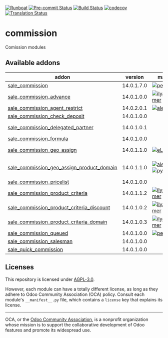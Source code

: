 
[![Runboat](https://img.shields.io/badge/runboat-Try%20me-875A7B.png)](https://runboat.odoo-community.org/builds?repo=OCA/commission&target_branch=14.0)
[![Pre-commit Status](https://github.com/OCA/commission/actions/workflows/pre-commit.yml/badge.svg?branch=14.0)](https://github.com/OCA/commission/actions/workflows/pre-commit.yml?query=branch%3A14.0)
[![Build Status](https://github.com/OCA/commission/actions/workflows/test.yml/badge.svg?branch=14.0)](https://github.com/OCA/commission/actions/workflows/test.yml?query=branch%3A14.0)
[![codecov](https://codecov.io/gh/OCA/commission/branch/14.0/graph/badge.svg)](https://codecov.io/gh/OCA/commission)
[![Translation Status](https://translation.odoo-community.org/widgets/commission-14-0/-/svg-badge.svg)](https://translation.odoo-community.org/engage/commission-14-0/?utm_source=widget)

<!-- /!\ do not modify above this line -->

# commission

Comission modules

<!-- /!\ do not modify below this line -->

<!-- prettier-ignore-start -->

[//]: # (addons)

Available addons
----------------
addon | version | maintainers | summary
--- | --- | --- | ---
[sale_commission](sale_commission/) | 14.0.1.7.0 | [![pedrobaeza](https://github.com/pedrobaeza.png?size=30px)](https://github.com/pedrobaeza) | Sales commissions
[sale_commission_advance](sale_commission_advance/) | 14.0.1.0.0 | [![ilyasprogrammer](https://github.com/ilyasprogrammer.png?size=30px)](https://github.com/ilyasprogrammer) | Down payment invoice commission
[sale_commission_agent_restrict](sale_commission_agent_restrict/) | 14.0.2.0.1 | [![aleuffre](https://github.com/aleuffre.png?size=30px)](https://github.com/aleuffre) | Sales Commissions Agent Restrict
[sale_commission_check_deposit](sale_commission_check_deposit/) | 14.0.1.0.0 |  | Sales commission check deposit
[sale_commission_delegated_partner](sale_commission_delegated_partner/) | 14.0.1.0.1 |  | Allow to delegate the invoices of agent to a delegate partner
[sale_commission_formula](sale_commission_formula/) | 14.0.1.0.0 |  | Sale commissions computed by formulas
[sale_commission_geo_assign](sale_commission_geo_assign/) | 14.0.1.1.0 | [![eLBati](https://github.com/eLBati.png?size=30px)](https://github.com/eLBati) | Assign agents to partners according to their location
[sale_commission_geo_assign_product_domain](sale_commission_geo_assign_product_domain/) | 14.0.1.1.0 | [![aleuffre](https://github.com/aleuffre.png?size=30px)](https://github.com/aleuffre) [![pytech-bot](https://github.com/pytech-bot.png?size=30px)](https://github.com/pytech-bot) | Bridge module between sale_commission_product_criteria_domain and sale_commission_geo_assign
[sale_commission_pricelist](sale_commission_pricelist/) | 14.0.1.0.0 |  | Sales commissions by pricelist
[sale_commission_product_criteria](sale_commission_product_criteria/) | 14.0.1.1.2 | [![ilyasProgrammer](https://github.com/ilyasProgrammer.png?size=30px)](https://github.com/ilyasProgrammer) | Advanced commissions rules
[sale_commission_product_criteria_discount](sale_commission_product_criteria_discount/) | 14.0.1.0.2 | [![ilyasProgrammer](https://github.com/ilyasProgrammer.png?size=30px)](https://github.com/ilyasProgrammer) | Advanced commissions rules with discount
[sale_commission_product_criteria_domain](sale_commission_product_criteria_domain/) | 14.0.1.0.3 | [![ilyasProgrammer](https://github.com/ilyasProgrammer.png?size=30px)](https://github.com/ilyasProgrammer) | Sale Commission Product Criteria Domain
[sale_commission_queued](sale_commission_queued/) | 14.0.1.0.0 | [![pedrobaeza](https://github.com/pedrobaeza.png?size=30px)](https://github.com/pedrobaeza) | Sales commissions queued
[sale_commission_salesman](sale_commission_salesman/) | 14.0.1.0.0 |  | Sales commissions from salesman
[sale_quick_commission](sale_quick_commission/) | 14.0.1.0.0 |  | Makes modules compatible

[//]: # (end addons)

<!-- prettier-ignore-end -->

## Licenses

This repository is licensed under [AGPL-3.0](LICENSE).

However, each module can have a totally different license, as long as they adhere to Odoo Community Association (OCA)
policy. Consult each module's `__manifest__.py` file, which contains a `license` key
that explains its license.

----
OCA, or the [Odoo Community Association](http://odoo-community.org/), is a nonprofit
organization whose mission is to support the collaborative development of Odoo features
and promote its widespread use.
